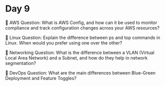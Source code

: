 # Day 9

🔸 AWS Question:
What is AWS Config, and how can it be used to monitor compliance and track configuration changes across your AWS resources?

🔸 Linux Question:
Explain the difference between ps and top commands in Linux. When would you prefer using one over the other?

🔸 Networking Question:
What is the difference between a VLAN (Virtual Local Area Network) and a Subnet, and how do they help in network segmentation?

🔸 DevOps Question:
What are the main differences between Blue-Green Deployment and Feature Toggles?

